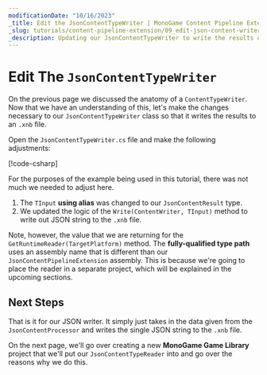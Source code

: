 ```yaml
---
modificationDate: "10/16/2023"
_title: Edit the JsonContentTypeWriter | MonoGame Content Pipeline Extension Tutorial Series
_slug: tutorials/content-pipeline-extension/09_edit-json-content-writer
_description: Updating our JsonContentTypeWriter to write the results of the processor.
---
```


# Edit The `JsonContentTypeWriter`
On the previous page we discussed the anatomy of a `ContentTypeWriter`.  Now that we have an understanding of this, let's make the changes necessary to our `JsonContentTypeWriter` class so that it writes the results to an `.xnb` file.

Open the `JsonContentTypeWriter.cs` file and make the following adjustments:

[!code-csharp[](JsonContentTypeWriter.cs?highlight=4,13,18)]

For the purposes of the example being used in this tutorial, there was not much we needed to adjust here.

1. The `TInput` **using alias** was changed to our `JsonContentResult` type.
2. We updated the logic of the `Write(ContentWriter, TInput)` method to write out JSON string to the `.xnb` file.

Note, however, the value that we are returning for the `GetRuntimeReader(TargetPlatform)` method.  The **fully-qualified type path** uses an assembly name that is different than our `JsonContentPipelineExtension` assembly.  This is because we're going to place the reader in a separate project, which will be explained in the upcoming sections.

## Next Steps
That is it for our JSON writer.  It simply just takes in the data given from the `JsonContentProcessor` and writes the single JSON string to the `.xnb` file.

On the next page, we'll go over creating a new **MonoGame Game Library** project that we'll put our `JsonContentTypeReader` into and go over the reasons why we do this.

